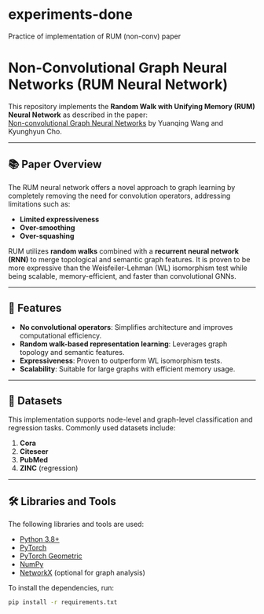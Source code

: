 # experiments-done
 Practice of implementation of RUM (non-conv) paper
 
 # Non-Convolutional Graph Neural Networks (RUM Neural Network)

This repository implements the **Random Walk with Unifying Memory (RUM) Neural Network** as described in the paper:  
[Non-convolutional Graph Neural Networks](https://doi.org/10.48550/arXiv.2408.00165) by Yuanqing Wang and Kyunghyun Cho.

---

## 📚 Paper Overview

The RUM neural network offers a novel approach to graph learning by completely removing the need for convolution operators, addressing limitations such as:
- **Limited expressiveness**  
- **Over-smoothing**  
- **Over-squashing**  

RUM utilizes **random walks** combined with a **recurrent neural network (RNN)** to merge topological and semantic graph features. It is proven to be more expressive than the Weisfeiler-Lehman (WL) isomorphism test while being scalable, memory-efficient, and faster than convolutional GNNs.

---

## 🚀 Features

- **No convolutional operators**: Simplifies architecture and improves computational efficiency.
- **Random walk-based representation learning**: Leverages graph topology and semantic features.
- **Expressiveness**: Proven to outperform WL isomorphism tests.
- **Scalability**: Suitable for large graphs with efficient memory usage.

---

## 📂 Datasets

This implementation supports node-level and graph-level classification and regression tasks. Commonly used datasets include:
1. **Cora**
2. **Citeseer**
3. **PubMed**
4. **ZINC** (regression)

---

## 🛠 Libraries and Tools

The following libraries and tools are used:
- [Python 3.8+](https://www.python.org/)
- [PyTorch](https://pytorch.org/)
- [PyTorch Geometric](https://pytorch-geometric.readthedocs.io/)
- [NumPy](https://numpy.org/)
- [NetworkX](https://networkx.org/) (optional for graph analysis)

To install the dependencies, run:

```bash
pip install -r requirements.txt

